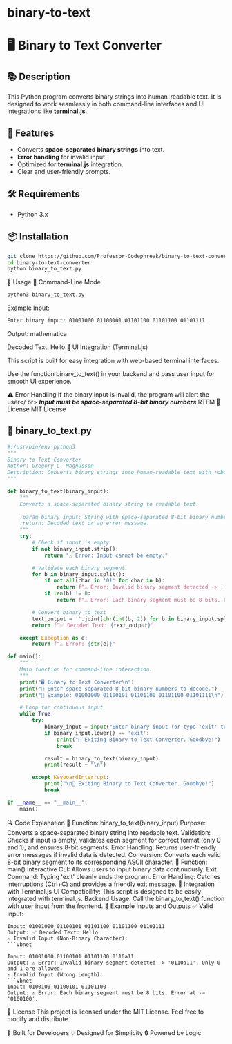 # binary-to-text

# 🖥️ Binary to Text Converter

## 📚 Description

This Python program converts binary strings into human-readable text. It is designed to work seamlessly in both command-line interfaces and UI integrations like **terminal.js**.

## 🚀 Features

- Converts **space-separated binary strings** into text.
- **Error handling** for invalid input.
- Optimized for **terminal.js** integration.
- Clear and user-friendly prompts.

## 🛠️ Requirements

- Python 3.x

## 📦 Installation

```bash
git clone https://github.com/Professor-Codephreak/binary-to-text-converter.git
cd binary-to-text-converter
python binary_to_text.py
```
📖 Usage
🔹 Command-Line Mode
```bash
python3 binary_to_text.py
```
Example Input:

```css
Enter binary input: 01001000 01100101 01101100 01101100 01101111
```
Output:
mathematica

Decoded Text: Hello
🔹 UI Integration (Terminal.js)

This script is built for easy integration with web-based terminal interfaces.

Use the function binary_to_text() in your backend and pass user input for smooth UI experience.

⚠️ Error Handling
If the binary input is invalid, the program will alert the user</ br>
***Input must be space-separated 8-bit binary numbers***
RTFM
📜 License
MIT License

## 📝 **binary_to_text.py**

```python
#!/usr/bin/env python3
"""
Binary to Text Converter
Author: Gregory L. Magnusson
Description: Converts binary strings into human-readable text with robust error handling
"""

def binary_to_text(binary_input):
    """
    Converts a space-separated binary string to readable text.
    
    :param binary_input: String with space-separated 8-bit binary numbers.
    :return: Decoded text or an error message.
    """
    try:
        # Check if input is empty
        if not binary_input.strip():
            return "⚠️ Error: Input cannot be empty."

        # Validate each binary segment
        for b in binary_input.split():
            if not all(char in '01' for char in b):
                return f"⚠️ Error: Invalid binary segment detected -> '{b}'. Only 0 and 1 are allowed."
            if len(b) != 8:
                return f"⚠️ Error: Each binary segment must be 8 bits. Error at -> '{b}'."

        # Convert binary to text
        text_output = ''.join([chr(int(b, 2)) for b in binary_input.split()])
        return f"✅ Decoded Text: {text_output}"

    except Exception as e:
        return f"⚠️ Error: {str(e)}"

def main():
    """
    Main function for command-line interaction.
    """
    print("🖥️ Binary to Text Converter\n")
    print("🔹 Enter space-separated 8-bit binary numbers to decode.")
    print("🔹 Example: 01001000 01100101 01101100 01101100 01101111\n")

    # Loop for continuous input
    while True:
        try:
            binary_input = input("Enter binary input (or type 'exit' to quit): ").strip()
            if binary_input.lower() == 'exit':
                print("👋 Exiting Binary to Text Converter. Goodbye!")
                break

            result = binary_to_text(binary_input)
            print(result + "\n")

        except KeyboardInterrupt:
            print("\n👋 Exiting Binary to Text Converter. Goodbye!")
            break

if __name__ == "__main__":
    main()
```

🔍 Code Explanation
🔹 Function: binary_to_text(binary_input)
Purpose: Converts a space-separated binary string into readable text.
Validation: Checks if input is empty, validates each segment for correct format (only 0 and 1), and ensures 8-bit segments.
Error Handling: Returns user-friendly error messages if invalid data is detected.
Conversion: Converts each valid 8-bit binary segment to its corresponding ASCII character.
🔹 Function: main()
Interactive CLI: Allows users to input binary data continuously.
Exit Command: Typing 'exit' cleanly ends the program.
Error Handling: Catches interruptions (Ctrl+C) and provides a friendly exit message.
🔌 Integration with Terminal.js
UI Compatibility: This script is designed to be easily integrated with terminal.js.
Backend Usage: Call the binary_to_text() function with user input from the frontend.
🔎 Example Inputs and Outputs
✅ Valid Input:
```vbnet
Input: 01001000 01100101 01101100 01101100 01101111
Output: ✅ Decoded Text: Hello
⚠️ Invalid Input (Non-Binary Character):
```vbnet

Input: 01001000 01100101 01101100 0110a11
Output: ⚠️ Error: Invalid binary segment detected -> '0110a11'. Only 0 and 1 are allowed.
⚠️ Invalid Input (Wrong Length):
```vbnet
Input: 0100100 01100101 01101100
Output: ⚠️ Error: Each binary segment must be 8 bits. Error at -> '0100100'.
```

📄 License
This project is licensed under the MIT License. Feel free to modify and distribute.

🔧 Built for Developers
💡 Designed for Simplicity
🔒 Powered by Logic
